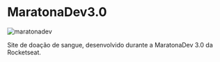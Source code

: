 # MaratonaDev3.0
![maratonadev](https://i.ibb.co/XpxLvHg/maratonadev3-0.png)

Site de doação de sangue, desenvolvido durante a MaratonaDev 3.0 da Rocketseat.
